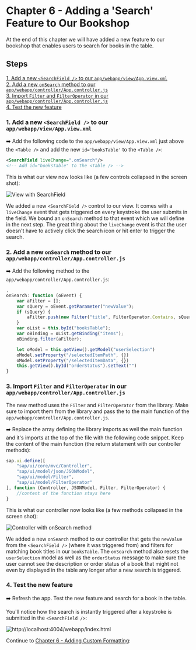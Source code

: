 # Chapter 6 - Adding a 'Search' Feature to Our Bookshop

At the end of this chapter we will have added a new feature to our bookshop that enables users to search for books in the table.

## Steps

[1. Add a new `<SearchField />` to our `app/webapp/view/App.view.xml`](#1-add-a-new-searchfield--to-our-appwebappviewappviewxml)<br>
[2. Add a new `onSearch` method to our `app/webapp/controller/App.controller.js`](#2-add-a-new-onsearch-method-to-our-appwebappcontrollerappcontrollerjs)<br>
[3. Import `Filter` and `FilterOperator` in our `app/webapp/controller/App.controller.js`](#3-import-filter-and-filteroperator-in-our-appwebappcontrollerappcontrollerjs)<br>
[4. Test the new feature](#4-test-the-new-feature)<br>

### 1. Add a new `<SearchField />` to our `app/webapp/view/App.view.xml`

➡️ Add the following code to the `app/webapp/view/App.view.xml` just above the `<Table />` and add the new `id='booksTable'` to the `<Table />`:

```xml
<SearchField liveChange=".onSearch"/>
<!-- Add id="booksTable" to the <Table /> -->
```

This is what our view now looks like (a few controls collapsed in the screen shot):

![View with SearchField](/chapters/chapter05/chapter05-01.png)

We added a new `<SearchField />` control to our view. It comes with a `liveChange` event that gets triggered on every keystroke the user submits in the field. We bound an `onSearch` method to that event which we will define in the next step. The great thing about the `liveChange` event is that the user doesn't have to actively click the search icon or hit enter to trigger the search.

### 2. Add a new `onSearch` method to our `app/webapp/controller/App.controller.js`

➡️ Add the following method to the `app/webapp/controller/App.controller.js`:

```javascript
,
onSearch: function (oEvent) {
    var aFilter = [];
    var sQuery = oEvent.getParameter("newValue");
    if (sQuery) {
        aFilter.push(new Filter("title", FilterOperator.Contains, sQuery));
    }
    var oList = this.byId("booksTable");
    var oBinding = oList.getBinding("items");
    oBinding.filter(aFilter);

    let oModel = this.getView().getModel("userSelection")
    oModel.setProperty("/selectedItemPath", {})
    oModel.setProperty("/selectedItemData", {})
    this.getView().byId("orderStatus").setText("")
}
```

### 3. Import `Filter` and `FilterOperator` in our `app/webapp/controller/App.controller.js`

The new method uses the `Filter` and `FilterOperator` from the library. Make sure to import them from the library and pass the to the main function of the `app/webapp/controller/App.controller.js`.

➡️ Replace the array defining the library imports as well the main function and it's imports at the top of the file with the following code snippet. Keep the content of the main function (the return statement with our controller methods):

```javascript
sap.ui.define([
    "sap/ui/core/mvc/Controller",
    "sap/ui/model/json/JSONModel",
    "sap/ui/model/Filter",
    "sap/ui/model/FilterOperator"
], function (Controller, JSONModel, Filter, FilterOperator) {
    //content of the function stays here 
}
```

This is what our controller now looks like (a few methods collapsed in the screen shot):

![Controller with onSearch method](/chapters/chapter05/chapter05-02.png)

We added a new `onSearch` method to our controller that gets the `newValue` from the `<SearchField />` (where it was triggered from) and filters for matching book titles in our `booksTable`. The `onSearch` method also resets the `userSelection` model as well as the `orderStatus` message to make sure the user cannot see the description or order status of a book that might not even by displayed in the table any longer after a new search is triggered.

### 4. Test the new feature

➡️ Refresh the app. Test the new feature and search for a book in the table.

You'll notice how the search is instantly triggered after a keystroke is submitted in the `<SearchField />`:

![http://localhost:4004/webapp/index.html](/chapters/chapter05/chapter05-result.png)

Continue to [Chapter 6 - Adding Custom Formatting](/chapters/chapter06):
